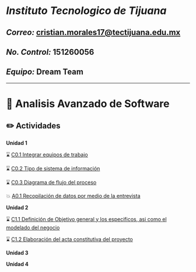 # ***Instituto Tecnologico de Tijuana*** 

## ***Correo:*** cristian.morales17@tectijuana.edu.mx

## ***No. Control:*** 151260056

## ***Equipo:*** Dream Team
---

# :blue_book: Analisis Avanzado de Software

## :pencil2: Actividades

**Unidad 1**

⌛️ [C0.1 Integrar equipos de trabajo](https://github.com/aris-dev/Analisis-Avanzado-de-Software/blob/main/Blog/C0.1_CristhianMorales_DreamTeam.md)

⌛️ [C0.2 Tipo de sistema de información](https://github.com/aris-dev/Analisis-Avanzado-de-Software/blob/main/Blog/C0.2_CristhianMorales_DreamTeam.md)

⌛️ [C0.3 Diagrama de flujo del proceso](https://github.com/aris-dev/Analisis-Avanzado-de-Software/blob/main/Blog/C0.3_Diagrama%20de%20flujo%20del%20proceso_CristhianMorales.md)

:boom: [A0.1 Recopilación de datos por medio de la entrevista](https://github.com/aris-dev/Analisis-Avanzado-de-Software/blob/main/Blog/A0.1_Recopilaci%C3%B3n_de_datos_por_medio_de_la_entrevista_MoralesArismendiCristhian.md)


**Unidad 2**

⌛️ [C1.1 Definición de Objetivo general y los especificos, asi como el modelado del negocio](https://github.com/aris-dev/Analisis-Avanzado-de-Software/blob/main/Blog/C1.1_Definici%C3%B3n%20de%20Objetivo%20general%20y%20los%20especificos,%20asi%20como%20el%20modelado%20del%20negocio_CristhianMorales.md)

⌛️ [C1.2 Elaboración del acta constitutiva del proyecto](https://github.com/aris-dev/Analisis-Avanzado-de-Software/blob/main/Blog/C1.2_Elaboracion%20del%20acta%20constitutiva%20del%20proyecto_CristhianMorales.md)


**Unidad 3**

**Unidad 4**
